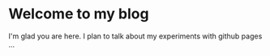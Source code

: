 # Welcome to my blog

I'm glad you are here. I plan to talk about my experiments with github pages ...
